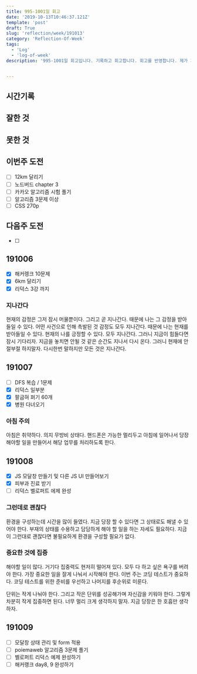 ```yaml
---
title: 995-1001일 회고
date: '2019-10-13T10:46:37.121Z'
template: 'post'
draft: True
slug: 'reflection/week/191013'
category: 'Reflection-Of-Week'
tags:
  - 'Log'
  - 'log-of-week'
description: '995-1001일 회고입니다. 기록하고 회고합니다. 회고를 반영합니다. 제가 자라는 방식입니다.'


---
```


## 시간기록 



## 잘한 것



## 못한 것



## 이번주 도전

- [ ] 12km 달리기 
- [ ] 노드버드 chapter 3 
- [ ] 카카오 알고리즘 시험 풀기 
- [ ] 알고리즘 3문제 이상 
- [ ] CSS 270p

## 다음주 도전

- [ ]

## 191006

- [x] 해커렝크 10문제
- [x] 6km 달리기
- [x] 리덕스 3강 까지

### 지나간다

현재의 감정은 그저 잠시 머물뿐이다. 그리고 곧 지나간다. 때문에 나는 그 감정을 받아들일 수 있다. 어떤 사건으로 인해 촉발된 것 감정도 모두 지나간다. 때문에 나는 현재를 받아들일 수 있다. 현재의 나를 긍정할 수 있다. 모두 지나간다. 그러니 지금이 힘들다면 잠시 기다리자. 지금을 놓치면 안될 것 같은 순간도 지나서 다시 온다. 그러니 현재에 안절부절 하지말자. 다시한번 말하지만 모든 것은 지나간다. 

## 191007

- [ ] DFS 복습 / 1문제 
- [x] 리덕스 일부분
- [x] 팔굽혀 펴기 60개 
- [x] 병원 다녀오기 

### 아침 주의

아침은 취약하다. 의지 무방비 상태다. 핸드폰은 가능한 멀리두고 아침에 일어나서 당장 해야할 일을 만들어서 해당 업무를 처리하도록 한다. 

## 191008

- [x] JS 모달창 만들기 및 다른 JS UI 만들어보기 
- [x] 피부과 진료 받기 
- [ ] 리덕스 벨로퍼트 에제 완성

### 그런데로 괜찮다

환경을 구성하는데 시간을 많이 들였다. 지금 당장 할 수 있다면 그 상태로도 해낼 수 있어야 한다. 부재의 상태를 수용하고 담담하게 해야 할 일을 하는 자세도 필요하다. 지금이 그런대로 괜찮다면 불필요하게 환경을 구성할 필요가 없다. 

### 중요한 것에 집중

해야할 일이 많다. 거기다 집중력도 현저히 떨어져 있다. 모두 다 하고 싶은 욕구를 버려야 한다. 가장 중요한 일을 잘게 나눠서 시작해야 한다. 이번 주는 코딩 테스트가 중요하다. 코딩 테스트를 위한 준비를 우선하고 나머지를 후순위로 미룬다. 

단위는 작게 나눠야 한다. 그리고 작은 단위를 성공해가며 자신감을 키워야 한다. 그렇게 차분히 작게 집중하면 된다. 너무 멀리 크게 생각하지 말자. 지금 당장은 한 호흡만 생각하자. 

## 191009

- [ ] 모달창 상태 관리 및 form 적용 
- [ ] poiemaweb 알고리즘 3문제 풀기
- [ ] 벨로퍼트 리덕스 예제 완성하기 
- [ ] 해커랭크 day8, 9 완성하기 